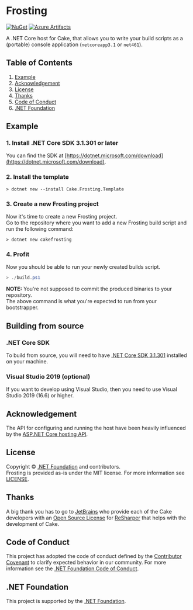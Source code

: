 # Frosting

[![NuGet](https://img.shields.io/nuget/v/Cake.Frosting.svg)](https://www.nuget.org/packages/Cake.Frosting) [![Azure Artifacts](https://azpkgsshield.azurevoodoo.net/cake-build/Cake/cake/cake.frosting)](https://dev.azure.com/cake-build/Cake/_packaging?_a=package&feed=cake&package=Cake.Frosting&protocolType=NuGet)

A .NET Core host for Cake, that allows you to write your build scripts as a 
(portable) console application (`netcoreapp3.1` or `net461`). 

## Table of Contents

1. [Example](https://github.com/cake-build/frosting#example)
2. [Acknowledgement](https://github.com/cake-build/frosting#acknowledgement)
3. [License](https://github.com/cake-build/frosting#license)
4. [Thanks](https://github.com/cake-build/frosting#thanks)
5. [Code of Conduct](https://github.com/cake-build/frosting#code-of-conduct)
6. [.NET Foundation](https://github.com/cake-build/frosting#net-foundation)

## Example

### 1. Install .NET Core SDK 3.1.301 or later

You can find the SDK at [https://dotnet.microsoft.com/download](https://dotnet.microsoft.com/download).

### 2. Install the template

```
> dotnet new --install Cake.Frosting.Template
```

### 3. Create a new Frosting project

Now it's time to create a new Frosting project.  
Go to the repository where you want to add a new Frosting build script and run the following command:

```
> dotnet new cakefrosting
```

### 4. Profit

Now you should be able to run your newly created builds script.  

```powershell
> ./build.ps1
```

**NOTE:** You're not supposed to commit the produced binaries to your repository.  
The above command is what you're expected to run from your bootstrapper.

## Building from source

### .NET Core SDK

To build from source, you will need to have 
[.NET Core SDK 3.1.301](https://dotnet.microsoft.com/download)
installed on your machine.

### Visual Studio 2019 (optional)

If you want to develop using Visual Studio, then you need to use Visual Studio 2019 (16.6) or higher.

## Acknowledgement

The API for configuring and running the host have been heavily influenced by 
the [ASP.NET Core hosting API](https://github.com/aspnet/Hosting).

## License

Copyright © [.NET Foundation](http://dotnetfoundation.org/) and contributors.  
Frosting is provided as-is under the MIT license. For more information see 
[LICENSE](https://github.com/cake-build/frosting/blob/develop/LICENSE).

## Thanks

A big thank you has to go to [JetBrains](https://www.jetbrains.com) who provide 
each of the Cake developers with an 
[Open Source License](https://www.jetbrains.com/support/community/#section=open-source) 
for [ReSharper](https://www.jetbrains.com/resharper/) that helps with the development of Cake.

## Code of Conduct

This project has adopted the code of conduct defined by the 
[Contributor Covenant](http://contributor-covenant.org/) to clarify expected behavior 
in our community. For more information see the [.NET Foundation Code of Conduct](http://www.dotnetfoundation.org/code-of-conduct).

## .NET Foundation

This project is supported by the [.NET Foundation](http://www.dotnetfoundation.org).
